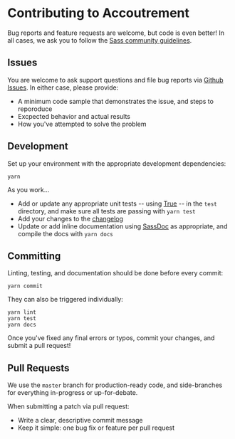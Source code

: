 Contributing to Accoutrement
============================

Bug reports and feature requests are welcome,
but code is even better!
In all cases,
we ask you to follow the
[Sass community guidelines](https://sass-lang.com/community-guidelines).

Issues
------

You are welcome to ask support questions
and file bug reports
via [Github Issues][issues].
In either case,
please provide:

- A minimum code sample that demonstrates the issue,
  and steps to reporoduce
- Excpected behavior and actual results
- How you've attempted to solve the problem

[issues]: https://github.com/oddbird/accoutrement/issues


Development
-----------

Set up your environment
with the appropriate development dependencies:

```
yarn
```

As you work...

- Add or update any appropriate unit tests --
  using [True](https://www.oddbird.net/true) --
  in the `test` directory,
  and make sure all tests are passing with `yarn test`
- Add your changes to the [changelog][]
- Update or add inline documentation
  using [SassDoc][sassdoc] as appropriate,
  and compile the docs with `yarn docs`

[changelog]: https://github.com/oddbird/accoutrement/blob/master/CHANGELOG.md
[sassdoc]: http://sassdoc.com/


Committing
----------

Linting, testing, and documentation
should be done before every commit:

```
yarn commit
```

They can also be triggered individually:

```
yarn lint
yarn test
yarn docs
```

Once you've fixed any final errors or typos,
commit your changes, and submit a pull request!


Pull Requests
-------------

We use the `master` branch for production-ready code,
and side-branches for everything in-progress
or up-for-debate.

When submitting a patch via pull request:

- Write a clear, descriptive commit message
- Keep it simple: one bug fix or feature per pull request
